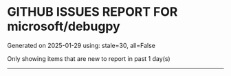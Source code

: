 
# GITHUB ISSUES REPORT FOR microsoft/debugpy


Generated on 2025-01-29 using: stale=30, all=False


Only showing items that are new to report in past 1 day(s)


---




















